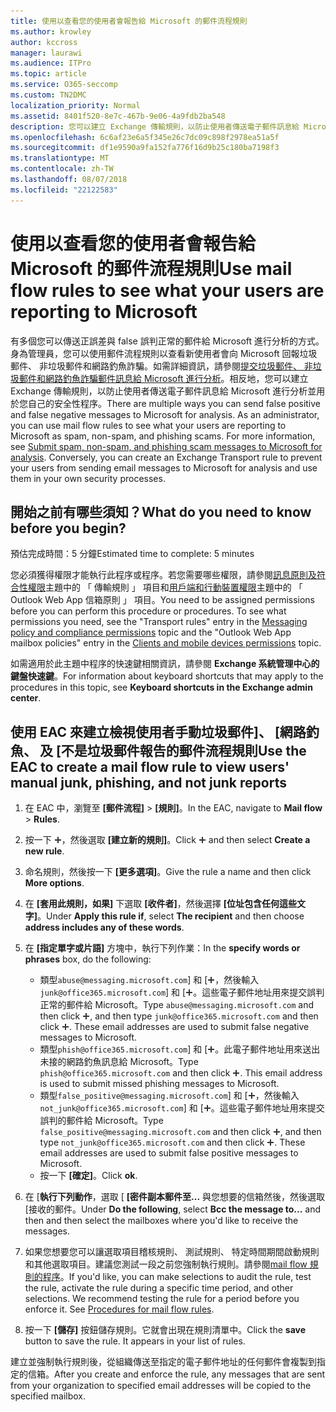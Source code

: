 ```yaml
---
title: 使用以查看您的使用者會報告給 Microsoft 的郵件流程規則
ms.author: krowley
author: kccross
manager: laurawi
ms.audience: ITPro
ms.topic: article
ms.service: O365-seccomp
ms.custom: TN2DMC
localization_priority: Normal
ms.assetid: 8401f520-8e7c-467b-9e06-4a9fdb2ba548
description: 您可以建立 Exchange 傳輸規則，以防止使用者傳送電子郵件訊息給 Microsoft 進行分析並用於您自己的安全性程序
ms.openlocfilehash: 6c6af23e6a5f345e26c7dc09c898f2978ea51a5f
ms.sourcegitcommit: df1e9590a9fa152fa776f16d9b25c180ba7198f3
ms.translationtype: MT
ms.contentlocale: zh-TW
ms.lasthandoff: 08/07/2018
ms.locfileid: "22122583"
---
```

# <a name="use-mail-flow-rules-to-see-what-your-users-are-reporting-to-microsoft"></a><span data-ttu-id="42de5-103">使用以查看您的使用者會報告給 Microsoft 的郵件流程規則</span><span class="sxs-lookup"><span data-stu-id="42de5-103">Use mail flow rules to see what your users are reporting to Microsoft</span></span>

<span data-ttu-id="42de5-p101">有多個您可以傳送正誤差與 false 誤判正常的郵件給 Microsoft 進行分析的方式。身為管理員，您可以使用郵件流程規則以查看新使用者會向 Microsoft 回報垃圾郵件、 非垃圾郵件和網路釣魚詐騙。如需詳細資訊，請參閱[提交垃圾郵件、 非垃圾郵件和網路釣魚詐騙郵件訊息給 Microsoft 進行分析](submit-spam-non-spam-and-phishing-scam-messages-to-microsoft-for-analysis.md)。相反地，您可以建立 Exchange 傳輸規則，以防止使用者傳送電子郵件訊息給 Microsoft 進行分析並用於您自己的安全性程序。</span><span class="sxs-lookup"><span data-stu-id="42de5-p101">There are multiple ways you can send false positive and false negative messages to Microsoft for analysis. As an administrator, you can use mail flow rules to see what your users are reporting to Microsoft as spam, non-spam, and phishing scams. For more information, see [Submit spam, non-spam, and phishing scam messages to Microsoft for analysis](submit-spam-non-spam-and-phishing-scam-messages-to-microsoft-for-analysis.md). Conversely, you can create an Exchange Transport rule to prevent your users from sending email messages to Microsoft for analysis and use them in your own security processes.</span></span>
  
## <a name="what-do-you-need-to-know-before-you-begin"></a><span data-ttu-id="42de5-108">開始之前有哪些須知？</span><span class="sxs-lookup"><span data-stu-id="42de5-108">What do you need to know before you begin?</span></span>

<span data-ttu-id="42de5-109">預估完成時間：5 分鐘</span><span class="sxs-lookup"><span data-stu-id="42de5-109">Estimated time to complete: 5 minutes</span></span>
  
<span data-ttu-id="42de5-p102">您必須獲得權限才能執行此程序或程序。若您需要哪些權限，請參閱[訊息原則及符合性權限](http://technet.microsoft.com/library/ec4d3b9f-b85a-4cb9-95f5-6fc149c3899b.aspx)主題中的 「 傳輸規則 」 項目和[用戶端和行動裝置權限](http://technet.microsoft.com/library/57eca42a-5a7f-4c65-89f0-7a84f2dbea19.aspx)主題中的 「 Outlook Web App 信箱原則 」 項目。</span><span class="sxs-lookup"><span data-stu-id="42de5-p102">You need to be assigned permissions before you can perform this procedure or procedures. To see what permissions you need, see the "Transport rules" entry in the [Messaging policy and compliance permissions](http://technet.microsoft.com/library/ec4d3b9f-b85a-4cb9-95f5-6fc149c3899b.aspx) topic and the "Outlook Web App mailbox policies" entry in the [Clients and mobile devices permissions](http://technet.microsoft.com/library/57eca42a-5a7f-4c65-89f0-7a84f2dbea19.aspx) topic.</span></span> 
  
<span data-ttu-id="42de5-112">如需適用於此主題中程序的快速鍵相關資訊，請參閱 **Exchange 系統管理中心的鍵盤快速鍵**。</span><span class="sxs-lookup"><span data-stu-id="42de5-112">For information about keyboard shortcuts that may apply to the procedures in this topic, see **Keyboard shortcuts in the Exchange admin center**.</span></span>
  
## <a name="use-the-eac-to-create-a-mail-flow-rule-to-view-users-manual-junk-phishing-and-not-junk-reports"></a><span data-ttu-id="42de5-113">使用 EAC 來建立檢視使用者手動垃圾郵件]、 [網路釣魚、 及 [不是垃圾郵件報告的郵件流程規則</span><span class="sxs-lookup"><span data-stu-id="42de5-113">Use the EAC to create a mail flow rule to view users' manual junk, phishing, and not junk reports</span></span>

1. <span data-ttu-id="42de5-114">在 EAC 中，瀏覽至 **[郵件流程]** \> **[規則]**。</span><span class="sxs-lookup"><span data-stu-id="42de5-114">In the EAC, navigate to **Mail flow** \> **Rules**.</span></span>
    
2. <span data-ttu-id="42de5-115">按一下 ![加入圖示](media/ITPro-EAC-AddIcon.png)，然後選取 **[建立新的規則]**。</span><span class="sxs-lookup"><span data-stu-id="42de5-115">Click ![Add Icon](media/ITPro-EAC-AddIcon.png) and then select **Create a new rule**.</span></span>
    
3. <span data-ttu-id="42de5-116">命名規則，然後按一下 **[更多選項]**。</span><span class="sxs-lookup"><span data-stu-id="42de5-116">Give the rule a name and then click **More options**.</span></span>
    
4. <span data-ttu-id="42de5-117">在 **[套用此規則，如果]** 下選取 **[收件者]**，然後選擇 **[位址包含任何這些文字]**。</span><span class="sxs-lookup"><span data-stu-id="42de5-117">Under **Apply this rule if**, select **The recipient** and then choose **address includes any of these words**.</span></span>
    
5. <span data-ttu-id="42de5-118">在 **[指定單字或片語]** 方塊中，執行下列作業：</span><span class="sxs-lookup"><span data-stu-id="42de5-118">In the **specify words or phrases** box, do the following:</span></span> 
    - <span data-ttu-id="42de5-p103">類型`abuse@messaging.microsoft.com`] 和 [![新增圖示](media/ITPro-EAC-AddIcon.png)，然後輸入`junk@office365.microsoft.com`] 和 [![新增圖示](media/ITPro-EAC-AddIcon.png)。這些電子郵件地址用來提交誤判正常的郵件給 Microsoft。</span><span class="sxs-lookup"><span data-stu-id="42de5-p103">Type `abuse@messaging.microsoft.com` and then click ![Add Icon](media/ITPro-EAC-AddIcon.png), and then type `junk@office365.microsoft.com` and then click ![Add Icon](media/ITPro-EAC-AddIcon.png). These email addresses are used to submit false negative messages to Microsoft.</span></span>
    - <span data-ttu-id="42de5-p104">類型`phish@office365.microsoft.com`] 和 [![新增圖示](media/ITPro-EAC-AddIcon.png)。此電子郵件地址用來送出未接的網路釣魚訊息給 Microsoft。</span><span class="sxs-lookup"><span data-stu-id="42de5-p104">Type `phish@office365.microsoft.com` and then click ![Add Icon](media/ITPro-EAC-AddIcon.png). This email address is used to submit missed phishing messages to Microsoft.</span></span>
    - <span data-ttu-id="42de5-p105">類型`false_positive@messaging.microsoft.com`] 和 [![新增圖示](media/ITPro-EAC-AddIcon.png)，然後輸入`not_junk@office365.microsoft.com`] 和 [![新增圖示](media/ITPro-EAC-AddIcon.png)。這些電子郵件地址用來提交誤判的郵件給 Microsoft。</span><span class="sxs-lookup"><span data-stu-id="42de5-p105">Type `false_positive@messaging.microsoft.com` and then click ![Add Icon](media/ITPro-EAC-AddIcon.png), and then type `not_junk@office365.microsoft.com` and then click ![Add Icon](media/ITPro-EAC-AddIcon.png). These email addresses are used to submit false positive messages to Microsoft.</span></span>
    - <span data-ttu-id="42de5-125">按一下 **[確定]**。</span><span class="sxs-lookup"><span data-stu-id="42de5-125">Click **ok**.</span></span>
    
6. <span data-ttu-id="42de5-126">在 [**執行下列動作**，選取 [ **[密件副本郵件至...** 與您想要的信箱然後，然後選取 [接收的郵件。</span><span class="sxs-lookup"><span data-stu-id="42de5-126">Under **Do the following**, select **Bcc the message to...** and then and then select the mailboxes where you'd like to receive the messages.</span></span> 
    
7. <span data-ttu-id="42de5-p106">如果您想要您可以讓選取項目稽核規則、 測試規則、 特定時間期間啟動規則和其他選取項目。建議您測試一段之前您強制執行規則。請參閱[mail flow 規則的程序](https://docs.microsoft.com/Exchange/policy-and-compliance/mail-flow-rules/mail-flow-rule-procedures)。</span><span class="sxs-lookup"><span data-stu-id="42de5-p106">If you'd like, you can make selections to audit the rule, test the rule, activate the rule during a specific time period, and other selections. We recommend testing the rule for a period before you enforce it. See [Procedures for mail flow rules](https://docs.microsoft.com/Exchange/policy-and-compliance/mail-flow-rules/mail-flow-rule-procedures).</span></span> 
    
8. <span data-ttu-id="42de5-p107">按一下 **[儲存]** 按鈕儲存規則。它就會出現在規則清單中。</span><span class="sxs-lookup"><span data-stu-id="42de5-p107">Click the **save** button to save the rule. It appears in your list of rules.</span></span> 
    
<span data-ttu-id="42de5-132">建立並強制執行規則後，從組織傳送至指定的電子郵件地址的任何郵件會複製到指定的信箱。</span><span class="sxs-lookup"><span data-stu-id="42de5-132">After you create and enforce the rule, any messages that are sent from your organization to specified email addresses will be copied to the specified mailbox.</span></span>
  

